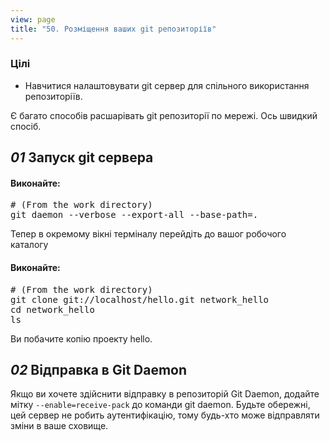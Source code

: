 ```yaml
---
view: page
title: "50. Розміщення ваших git репозиторіїв"
---
```


<h3>Цілі</h3>

<ul><li>Навчитися налаштовувати git сервер для спільного використання репозиторіїв.</li></ul>

Є багато способів расшарівать git репозиторії по мережі. Ось швидкий спосіб.</p>

<h2><em>01</em> Запуск git сервера</h2>

<h4 class="h4-pre">Виконайте:</h4>

<pre class="instructions"># (From the work directory)
git daemon --verbose --export-all --base-path=.</pre>

<p>Тепер в окремому вікні терміналу перейдіть до вашог робочого каталогу</p>

<h4 class="h4-pre">Виконайте:</h4>

<pre class="instructions"># (From the work directory)
git clone git://localhost/hello.git network_hello
cd network_hello
ls</pre>

<p>Ви побачите копію проекту hello.</p>

<h2><em>02</em> Відправка в Git Daemon</h2>

<p>Якщо ви хочете здійснити відправку в репозиторій Git Daemon, додайте мітку  <code>--enable=receive-pack</code> до команди git daemon. Будьте обережні, цей сервер не робить аутентифікацію, тому будь-хто може відправляти зміни в ваше сховище.</p>